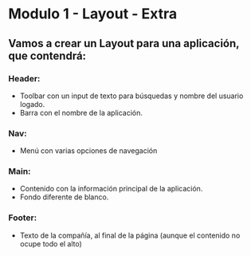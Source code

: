 # Modulo 1 - Layout - Extra

## Vamos a crear un Layout para una aplicación, que contendrá:

### Header:
- Toolbar con un input de texto para búsquedas y nombre del
usuario logado.
- Barra con el nombre de la aplicación.
### Nav:
- Menú con varias opciones de navegación
### Main:
- Contenido con la información principal de la aplicación.
- Fondo diferente de blanco.
### Footer:
- Texto de la compañía, al final de la página (aunque el
contenido no ocupe todo el alto)